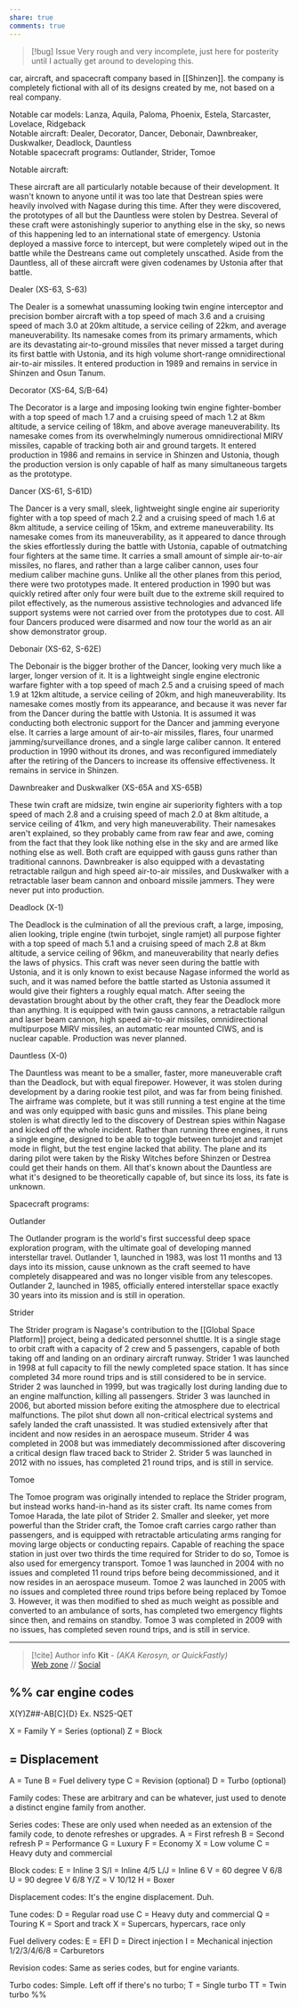 ```yaml
---
share: true
comments: true
---
```

> [!bug] Issue
> Very rough and very incomplete, just here for posterity until I actually get around to developing this.

car, aircraft, and spacecraft company based in [[Shinzen]]. the company is completely fictional with all of its designs created by me, not based on a real company.

Notable car models: Lanza, Aquila, Paloma, Phoenix, Estela, Starcaster, Lovelace, Ridgeback\
Notable aircraft: Dealer, Decorator, Dancer, Debonair, Dawnbreaker, Duskwalker, Deadlock, Dauntless\
Notable spacecraft programs: Outlander, Strider, Tomoe

Notable aircraft:

These aircraft are all particularly notable because of their development. It wasn't known to anyone until it was too late that Destrean spies were heavily involved with Nagase during this time. After they were discovered, the prototypes of all but the Dauntless were stolen by Destrea. Several of these craft were astonishingly superior to anything else in the sky, so news of this happening led to an international state of emergency. Ustonia deployed a massive force to intercept, but were completely wiped out in the battle while the Destreans came out completely unscathed. Aside from the Dauntless, all of these aircraft were given codenames by Ustonia after that battle.

Dealer (XS-63, S-63)

The Dealer is a somewhat unassuming looking twin engine interceptor and precision bomber aircraft with a top speed of mach 3.6 and a cruising speed of mach 3.0 at 20km altitude, a service ceiling of 22km, and average maneuverability. Its namesake comes from its primary armaments, which are its devastating air-to-ground missiles that never missed a target during its first battle with Ustonia, and its high volume short-range omnidirectional air-to-air missiles. It entered production in 1989 and remains in service in Shinzen and Osun Tanum.

Decorator (XS-64, S/B-64)

The Decorator is a large and imposing looking twin engine fighter-bomber with a top speed of mach 1.7 and a cruising speed of mach 1.2 at 8km altitude, a service ceiling of 18km, and above average maneuverability. Its namesake comes from its overwhelmingly numerous omnidirectional MIRV missiles, capable of tracking both air and ground targets. It entered production in 1986 and remains in service in Shinzen and Ustonia, though the production version is only capable of half as many simultaneous targets as the prototype.

Dancer (XS-61, S-61D)

The Dancer is a very small, sleek, lightweight single engine air superiority fighter with a top speed of mach 2.2 and a cruising speed of mach 1.6 at 8km altitude, a service ceiling of 15km, and extreme maneuverability. Its namesake comes from its maneuverability, as it appeared to dance through the skies effortlessly during the battle with Ustonia, capable of outmatching four fighters at the same time. It carries a small amount of simple air-to-air missiles, no flares, and rather than a large caliber cannon, uses four medium caliber machine guns. Unlike all the other planes from this period, there were two prototypes made. It entered production in 1990 but was quickly retired after only four were built due to the extreme skill required to pilot effectively, as the numerous assistive technologies and advanced life support systems were not carried over from the prototypes due to cost. All four Dancers produced were disarmed and now tour the world as an air show demonstrator group.

Debonair (XS-62, S-62E)

The Debonair is the bigger brother of the Dancer, looking very much like a larger, longer version of it. It is a lightweight single engine electronic warfare fighter with a top speed of mach 2.5 and a cruising speed of mach 1.9 at 12km altitude, a service ceiling of 20km, and high maneuverability. Its namesake comes mostly from its appearance, and because it was never far from the Dancer during the battle with Ustonia. It is assumed it was conducting both electronic support for the Dancer and jamming everyone else. It carries a large amount of air-to-air missiles, flares, four unarmed jamming/surveillance drones, and a single large caliber cannon. It entered production in 1990 without its drones, and was reconfigured immediately after the retiring of the Dancers to increase its offensive effectiveness. It remains in service in Shinzen.

Dawnbreaker and Duskwalker (XS-65A and XS-65B)

These twin craft are midsize, twin engine air superiority fighters with a top speed of mach 2.8 and a cruising speed of mach 2.0 at 8km altitude, a service ceiling of 41km, and very high maneuverability. Their namesakes aren't explained, so they probably came from raw fear and awe, coming from the fact that they look like nothing else in the sky and are armed like nothing else as well. Both craft are equipped with gauss guns rather than traditional cannons. Dawnbreaker is also equipped with a devastating retractable railgun and high speed air-to-air missiles, and Duskwalker with a retractable laser beam cannon and onboard missile jammers. They were never put into production.

Deadlock (X-1)

The Deadlock is the culmination of all the previous craft, a large, imposing, alien looking, triple engine (twin turbojet, single ramjet) all purpose fighter with a top speed of mach 5.1 and a cruising speed of mach 2.8 at 8km altitude, a service ceiling of 96km, and maneuverability that nearly defies the laws of physics. This craft was never seen during the battle with Ustonia, and it is only known to exist because Nagase informed the world as such, and it was named before the battle started as Ustonia assumed it would give their fighters a roughly equal match. After seeing the devastation brought about by the other craft, they fear the Deadlock more than anything. It is equipped with twin gauss cannons, a retractable railgun and laser beam cannon, high speed air-to-air missiles, omnidirectional multipurpose MIRV missiles, an automatic rear mounted CIWS, and is nuclear capable. Production was never planned.

Dauntless (X-0)

The Dauntless was meant to be a smaller, faster, more maneuverable craft than the Deadlock, but with equal firepower. However, it was stolen during development by a daring rookie test pilot, and was far from being finished. The airframe was complete, but it was still running a test engine at the time and was only equipped with basic guns and missiles. This plane being stolen is what directly led to the discovery of Destrean spies within Nagase and kicked off the whole incident. Rather than running three engines, it runs a single engine, designed to be able to toggle between turbojet and ramjet mode in flight, but the test engine lacked that ability. The plane and its daring pilot were taken by the Risky Witches before Shinzen or Destrea could get their hands on them. All that's known about the Dauntless are what it's designed to be theoretically capable of, but since its loss, its fate is unknown.

Spacecraft programs:

Outlander

The Outlander program is the world's first successful deep space exploration program, with the ultimate goal of developing manned interstellar travel. Outlander 1, launched in 1983, was lost 11 months and 13 days into its mission, cause unknown as the craft seemed to have completely disappeared and was no longer visible from any telescopes. Outlander 2, launched in 1985, officially entered interstellar space exactly 30 years into its mission and is still in operation.

Strider

The Strider program is Nagase's contribution to the [[Global Space Platform]] project, being a dedicated personnel shuttle. It is a single stage to orbit craft with a capacity of 2 crew and 5 passengers, capable of both taking off and landing on an ordinary aircraft runway. Strider 1 was launched in 1998 at full capacity to fill the newly completed space station. It has since completed 34 more round trips and is still considered to be in service. Strider 2 was launched in 1999, but was tragically lost during landing due to an engine malfunction, killing all passengers. Strider 3 was launched in 2006, but aborted mission before exiting the atmosphere due to electrical malfunctions. The pilot shut down all non-critical electrical systems and safely landed the craft unassisted. It was studied extensively after that incident and now resides in an aerospace museum. Strider 4 was completed in 2008 but was immediately decommissioned after discovering a critical design flaw traced back to Strider 2. Strider 5 was launched in 2012 with no issues, has completed 21 round trips, and is still in service.

Tomoe

The Tomoe program was originally intended to replace the Strider program, but instead works hand-in-hand as its sister craft. Its name comes from Tomoe Harada, the late pilot of Strider 2. Smaller and sleeker, yet more powerful than the Strider craft, the Tomoe craft carries cargo rather than passengers, and is equipped with retractable articulating arms ranging for moving large objects or conducting repairs. Capable of reaching the space station in just over two thirds the time required for Strider to do so, Tomoe is also used for emergency transport. Tomoe 1 was launched in 2004 with no issues and completed 11 round trips before being decommissioned, and it now resides in an aerospace museum. Tomoe 2 was launched in 2005 with no issues and completed three round trips before being replaced by Tomoe 3. However, it was then modified to shed as much weight as possible and converted to an ambulance of sorts, has completed two emergency flights since then, and remains on standby. Tomoe 3 was completed in 2009 with no issues, has completed seven round trips, and is still in service.


-----
> [!cite] Author info
> **Kit** - *(AKA Kerosyn, or QuickFastly)*\
> [Web zone](https://kerosyn.link) // [Social](https://a.tripulse.link/@kit)

%% car engine codes
---
X(Y)Z##-AB[C]{D}
Ex. NS25-QET

X = Family
Y = Series (optional)
Z = Block
## = Displacement
A = Tune
B = Fuel delivery type
C = Revision (optional)
D = Turbo (optional)

Family codes:
These are arbitrary and can be whatever, just used to denote a distinct engine family from another.

Series codes:
These are only used when needed as an extension of the family code, to denote refreshes or upgrades.
A = First refresh
B = Second refresh
P = Performance
G = Luxury
F = Economy
X = Low volume
C = Heavy duty and commercial

Block codes:
E = Inline 3
S/I = Inline 4/5
L/J = Inline 6
V = 60 degree V 6/8
U = 90 degree V 6/8
Y/Z = V 10/12
H = Boxer

Displacement codes:
It's the engine displacement. Duh.

Tune codes:
D = Regular road use
C = Heavy duty and commercial
Q = Touring
K = Sport and track
X = Supercars, hypercars, race only

Fuel delivery codes:
E = EFI
D = Direct injection
I = Mechanical injection
1/2/3/4/6/8 = Carburetors

Revision codes:
Same as series codes, but for engine variants.

Turbo codes:
Simple. Left off if there's no turbo;
T = Single turbo
TT = Twin turbo
%%